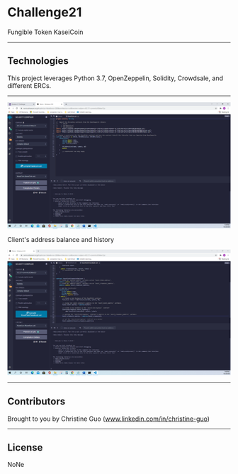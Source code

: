 # Challenge21

Fungible Token KaseiCoin

---

## Technologies

This project leverages Python 3.7, OpenZeppelin, Solidity, Crowdsale, and different ERCs.

---

![successful_compilation_of_contract_token](kasei_coin/Images/successful_compilation_of_contract_token.PNG)  

Client's address balance and history

![successful_compilation_of_contract_crowdsale_and_deployer](kasei_coin/Images/successful_compilation_of_contract_crowdsale_and_deployer.PNG)  

---

## Contributors

Brought to you by Christine Guo (www.linkedin.com/in/christine-guo)

---

## License

NoNe